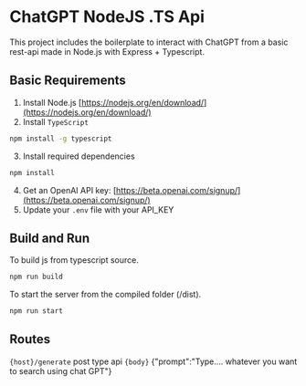 # ChatGPT NodeJS .TS Api

This project includes the boilerplate to interact with ChatGPT from a basic rest-api made in Node.js with Express + Typescript.

## Basic Requirements

1. Install Node.js [https://nodejs.org/en/download/](https://nodejs.org/en/download/)
2. Install `TypeScript`

```sh
npm install -g typescript
```

3. Install required dependencies

```sh
npm install
```

4. Get an OpenAI API key: [https://beta.openai.com/signup/](https://beta.openai.com/signup/)
5. Update your `.env` file with your API_KEY

## Build and Run

To build js from typescript source.

```sh
npm run build
```

To start the server from the compiled folder (/dist).

```sh
npm run start
```

## Routes
`{host}/generate`   post type api 
`{body}`    {"prompt":"Type.... whatever you want to search using chat GPT"}